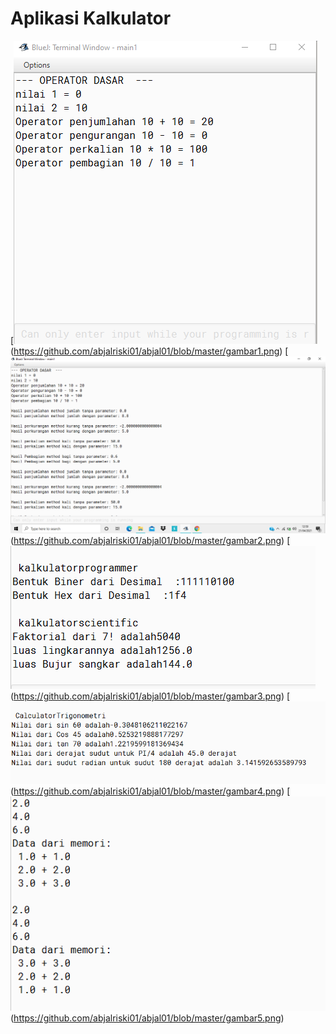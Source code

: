 # Aplikasi Kalkulator

[![N|Solid](https://github.com/abjalriski01/abjal01/blob/master/gambar1.png)(https://github.com/abjalriski01/abjal01/blob/master/gambar1.png)
[![N|Solid](https://github.com/abjalriski01/abjal01/blob/master/gambar2.png)(https://github.com/abjalriski01/abjal01/blob/master/gambar2.png)
[![N|Solid](https://github.com/abjalriski01/abjal01/blob/master/gambar3.png)(https://github.com/abjalriski01/abjal01/blob/master/gambar3.png)
[![N|Solid](https://github.com/abjalriski01/abjal01/blob/master/gambar4.png)(https://github.com/abjalriski01/abjal01/blob/master/gambar4.png)
[![N|Solid](https://github.com/abjalriski01/abjal01/blob/master/gambar5.png)(https://github.com/abjalriski01/abjal01/blob/master/gambar5.png)





